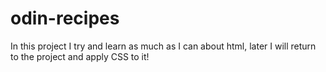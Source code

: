 # odin-recipes

In this project I try and learn as much as I can about html, later I will return to the project and apply CSS to it!